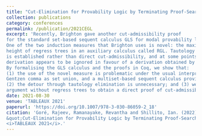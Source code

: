 ```yaml
---
title: "Cut-Elimination for Provability Logic by Terminating Proof-Search: Formalised and Deconstructed Using Coq"
collection: publications
category: conferences
permalink: /publication/2021CEGL
excerpt: 'Recently, Brighton gave another cut-admissibility proof 
for the standard set-based sequent calculus GLS for modal provability logic GL. 
One of the two induction measures that Brighton uses is novel: the maximum 
height of regress trees in an auxiliary calculus called RGL. Tautology elimination 
is established rather than direct cut-admissibility, and at some points the input 
derivation appears to be ignored in favour of a derivation obtained by backward proof-search. 
By formalising the GLS calculus and the proofs in Coq, we show that: 
(1) the use of the novel measure is problematic under the usual interpretation of the 
Gentzen comma as set union, and a multiset-based sequent calculus provides a more natural formulation; 
(2) the detour through tautology elimination is unnecessary; and (3) we can use the same induction 
argument without regress trees to obtain a direct proof of cut-admissibility that is faithful to the input derivation.'
date: 2021-08-30
venue: 'TABLEAUX 2021'
paperurl: 'https://doi.org/10.1007/978-3-030-86059-2_18'
citation: 'Goré, Rajeev, Ramanayake, Revantha and Shillito, Ian. (2022). 
&quot;Cut-Elimination for Provability Logic by Terminating Proof-Search: Formalised and Deconstructed Using Coq&quot; 
<i>TABLEAUX 2021</i>.'
---
```


